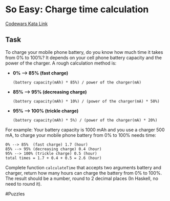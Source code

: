 # So Easy: Charge time calculation

[Codewars Kata Link](https://www.codewars.com/kata/57ea0ee4491a151fc5000acf/python)

## Task
To charge your mobile phone battery, do you know how much time it takes from 0% to 100%? It depends on your cell phone battery capacity and the power of the charger. A rough calculation method is:

- **0% --> 85%  (fast charge)**
  ```
  (battery capacity(mAh) * 85%) / power of the charger(mA)
  ```
- **85% --> 95% (decreasing charge)**
  ```
  (battery capacity(mAh) * 10%) / (power of the charger(mA) * 50%)
  ```
- **95% --> 100% (trickle charge)**
  ```
  (battery capacity(mAh) * 5%) / (power of the charger(mA) * 20%)
  ```

For example: Your battery capacity is 1000 mAh and you use a charger 500 mA, to charge your mobile phone battery from 0% to 100% needs time:

```
0% --> 85%  (fast charge) 1.7 (hour)
85% --> 95% (decreasing charge) 0.4 (hour)
95% --> 100% (trickle charge) 0.5 (hour)
total times = 1.7 + 0.4 + 0.5 = 2.6 (hour)
```

Complete function `calculateTime` that accepts two arguments battery and charger, return how many hours can charge the battery from 0% to 100%. The result should be a number, round to 2 decimal places (In Haskell, no need to round it).

#Puzzles